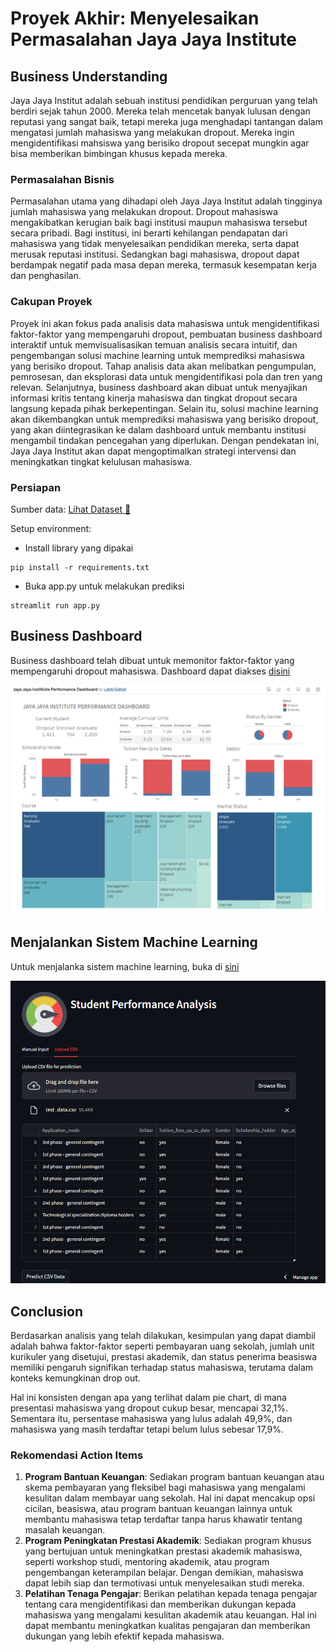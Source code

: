 # Proyek Akhir: Menyelesaikan Permasalahan Jaya Jaya Institute

## Business Understanding
Jaya Jaya Institut adalah sebuah institusi pendidikan perguruan yang telah berdiri sejak tahun 2000. Mereka telah mencetak banyak lulusan dengan reputasi yang sangat baik, tetapi mereka juga menghadapi tantangan dalam mengatasi jumlah mahasiswa yang melakukan dropout. Mereka ingin mengidentifikasi mahsiswa yang berisiko dropout secepat mungkin agar bisa memberikan bimbingan khusus kepada mereka.

### Permasalahan Bisnis
Permasalahan utama yang dihadapi oleh Jaya Jaya Institut adalah tingginya jumlah mahasiswa yang melakukan dropout. Dropout mahasiswa mengakibatkan kerugian baik bagi institusi maupun mahasiswa tersebut secara pribadi. Bagi institusi, ini berarti kehilangan pendapatan dari mahasiswa yang tidak menyelesaikan pendidikan mereka, serta dapat merusak reputasi institusi. Sedangkan bagi mahasiswa, dropout dapat berdampak negatif pada masa depan mereka, termasuk kesempatan kerja dan penghasilan.

### Cakupan Proyek
Proyek ini akan fokus pada analisis data mahasiswa untuk mengidentifikasi faktor-faktor yang mempengaruhi dropout, pembuatan business dashboard interaktif untuk memvisualisasikan temuan analisis secara intuitif, dan pengembangan solusi machine learning untuk memprediksi mahasiswa yang berisiko dropout. Tahap analisis data akan melibatkan pengumpulan, pemrosesan, dan eksplorasi data untuk mengidentifikasi pola dan tren yang relevan. Selanjutnya, business dashboard akan dibuat untuk menyajikan informasi kritis tentang kinerja mahasiswa dan tingkat dropout secara langsung kepada pihak berkepentingan. Selain itu, solusi machine learning akan dikembangkan untuk memprediksi mahasiswa yang berisiko dropout, yang akan diintegrasikan ke dalam dashboard untuk membantu institusi mengambil tindakan pencegahan yang diperlukan. Dengan pendekatan ini, Jaya Jaya Institut akan dapat mengoptimalkan strategi intervensi dan meningkatkan tingkat kelulusan mahasiswa.

### Persiapan

Sumber data: [Lihat Dataset 🗿](https://raw.githubusercontent.com/labibaf/Sudent_Performance_Analysis/main/dataset/data.csv)

Setup environment:
- Install library yang dipakai
```
pip install -r requirements.txt
```
- Buka app.py untuk melakukan prediksi
```
streamlit run app.py
```

## Business Dashboard
Business dashboard telah dibuat untuk memonitor faktor-faktor yang mempengaruhi dropout mahasiswa. Dashboard dapat diakses [disini](https://public.tableau.com/app/profile/labib.fadhali/viz/JayaJayaInstitiutePerformanceDashboard/Dashboard1?publish=yes)

![MyDashboard](dashboard.png)

## Menjalankan Sistem Machine Learning
Untuk menjalanka sistem machine learning, buka di [sini](https://studentperformance12.streamlit.app/)

![streamlit](st.png)

## Conclusion
Berdasarkan analisis yang telah dilakukan, kesimpulan yang dapat diambil adalah bahwa faktor-faktor seperti pembayaran uang sekolah, jumlah unit kurikuler yang disetujui, prestasi akademik, dan status penerima beasiswa memiliki pengaruh signifikan terhadap status mahasiswa, terutama dalam konteks kemungkinan drop out.

Hal ini konsisten dengan apa yang terlihat dalam pie chart, di mana presentasi mahasiswa yang dropout cukup besar, mencapai 32,1%. Sementara itu, persentase mahasiswa yang lulus adalah 49,9%, dan mahasiswa yang masih terdaftar tetapi belum lulus sebesar 17,9%.

### Rekomendasi Action Items
1. **Program Bantuan Keuangan**: Sediakan program bantuan keuangan atau skema pembayaran yang fleksibel bagi mahasiswa yang mengalami kesulitan dalam membayar uang sekolah. Hal ini dapat mencakup opsi cicilan, beasiswa, atau program bantuan keuangan lainnya untuk membantu mahasiswa tetap terdaftar tanpa harus khawatir tentang masalah keuangan.
2. **Program Peningkatan Prestasi Akademik**: Sediakan program khusus yang bertujuan untuk meningkatkan prestasi akademik mahasiswa, seperti workshop studi, mentoring akademik, atau program pengembangan keterampilan belajar. Dengan demikian, mahasiswa dapat lebih siap dan termotivasi untuk menyelesaikan studi mereka.
3. **Pelatihan Tenaga Pengajar**: Berikan pelatihan kepada tenaga pengajar tentang cara mengidentifikasi dan memberikan dukungan kepada mahasiswa yang mengalami kesulitan akademik atau keuangan. Hal ini dapat membantu meningkatkan kualitas pengajaran dan memberikan dukungan yang lebih efektif kepada mahasiswa.
